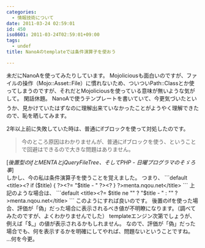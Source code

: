```yaml
---
categories:
  - 情報技術について
date: 2011-03-24 02:59:01
id: 450
iso8601: 2011-03-24T02:59:01+09:00
tags:
  - undef
title: NanoAのtemplateでは条件演算子を使おう

---
```


未だにNanoAを使ってみたりしています。
Mojoliciousも面白いのですが、ファイルの操作（Mojo::Asset::File）に慣れないため、ついついPath::Classとか使ってしまうのですが、それだとMojoliciousを使っている意味が無いような気がして&#133;。
閑話休題。
NanoAで使うテンプレートを書いていて、今更気づいたというか、見かけていたはずなのに理解出来ていなかったことがようやく理解できたので、恥を晒してみます。


2年以上前に失敗していた時は、普通にifブロックを使って対処したのです。
<blockquote cite="http://weblog.nqou.net/archives/20081230202942.html" title="後置型のifとMENTAとjQueryFileTree、そしてPHP - 日曜プログラマのそゞろ事" class="blockquote"><p>今のところ原因はわかりませんが、普通にifブロックを使う、ということで回避はできるので大きな問題はありません。</p></blockquote><div class="cite">[<cite>後置型のifとMENTAとjQueryFileTree、そしてPHP - 日曜プログラマのそゞろ事</cite>]</div>
しかし、今の私は条件演算子を使うことを覚えました。
つまり、
```default
&lt;title&gt;&lt;? if (&#36;title) { ?&gt;&lt;?= &quot;&#36;title - &quot; ?&gt;&lt;? } ?&gt;menta.nqou.net&lt;/title&gt;
```
上記のような場合は、
```default
&lt;title&gt;&lt;?= &#36;title ne &quot;&quot; ? &quot;&#36;title - &quot; : &quot;&quot; ?&gt;menta.nqou.net&lt;/title&gt;
```
このようにすれば良いのです。
後置のifを使った場合、評価が「偽」だった場合に表示されるべき値が不明瞭になります。（調べてみたのですが、よくわかりませんでした）
templateエンジン次第でしょうが、例えば「$_」の値が表示されるかもしれません。
なので、評価が「偽」だった場合でも、何を表示するかを明確にしてやれば、問題ないということですね。
&#133;何を今更。
    	